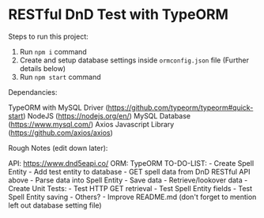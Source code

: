 # RESTful DnD Test with TypeORM

Steps to run this project:

1. Run `npm i` command
2. Create and setup database settings inside `ormconfig.json` file (Further details below)
3. Run `npm start` command

Dependancies:

TypeORM with MySQL Driver (https://github.com/typeorm/typeorm#quick-start)
NodeJS (https://nodejs.org/en/)
MySQL Database (https://www.mysql.com/)
Axios Javascript Library (https://github.com/axios/axios)



Rough Notes (edit down later):

API: https://www.dnd5eapi.co/
ORM: TypeORM
TO-DO-LIST:
	- Create Spell Entity
	- Add test entity to database
	- GET spell data from DnD RESTful API above
	- Parse data into Spell Entity
	- Save data
	- Retrieve/lookover data
	- Create Unit Tests:
		- Test HTTP GET retrieval
		- Test Spell Entity fields
		- Test Spell Entity saving
		- Others?
	- Improve README.md (don't forget to mention left out database setting file)